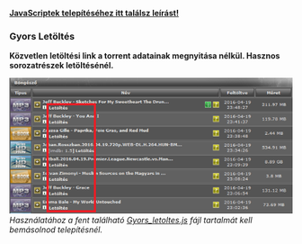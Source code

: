 **[JavaScriptek telepítéséhez itt találsz leírást!](https://github.com/Soresu/JavaScripts)**
### Gyors Letöltés
**Közvetlen letöltési link a torrent adatainak megnyitása nélkül. Hasznos sorozatrészek letöltésénél.**

![alt text](https://raw.githubusercontent.com/Soresu/Others/master/Images/JavaScripts/Ncore/NcoreGYL.png "Példa 1")<br>
 *Használatához a fent található [Gyors_letoltes.js](https://github.com/Soresu/JavaScripts/blob/master/Ncore/Gyors_letoltes.js) fájl tartalmát kell bemásolnod telepítésnél.*
